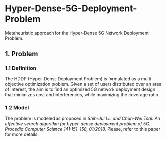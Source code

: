 # Hyper-Dense-5G-Deployment-Problem

Metaheuristic approach for the Hyper-Dense 5G Network Deployment Problem.

## 1. Problem
### 1.1 Definition
The HDDP (Hyper-Dense Deployment Problem) is formulated as a multi-objective optimization problem. Given a set of users distributed over an area of interest, the aim is to find an optimized 5G network deployment design that minimizes cost and interferences, while maximizing the coverage ratio.

### 1.2 Model
The problem is modeled as proposed in _Shih-Jui Liu and Chun-Wei Tsai. An effective search algorithm for hyper-dense deployment problem of 5G. Procedia Computer Science 141:151–158, 01/2018_. Please, refer to this paper for more details.

